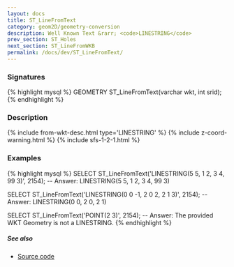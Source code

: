 ```yaml
---
layout: docs
title: ST_LineFromText
category: geom2D/geometry-conversion
description: Well Known Text &rarr; <code>LINESTRING</code>
prev_section: ST_Holes
next_section: ST_LineFromWKB
permalink: /docs/dev/ST_LineFromText/
---
```


### Signatures

{% highlight mysql %}
GEOMETRY ST_LineFromText(varchar wkt, int srid);
{% endhighlight %}

### Description

{% include from-wkt-desc.html type='LINESTRING' %}
{% include z-coord-warning.html %}
{% include sfs-1-2-1.html %}

### Examples

{% highlight mysql %}
SELECT ST_LineFromText('LINESTRING(5 5, 1 2, 3 4, 99 3)', 2154);
-- Answer: LINESTRING(5 5, 1 2, 3 4, 99 3)

SELECT ST_LineFromText('LINESTRING(0 0 -1, 2 0 2, 2 1 3)', 2154);
-- Answer: LINESTRING(0 0, 2 0, 2 1)

SELECT ST_LineFromText('POINT(2 3)', 2154);
-- Answer: The provided WKT Geometry is not a LINESTRING.
{% endhighlight %}

##### See also

* <a href="https://github.com/irstv/H2GIS/blob/master/h2spatial/src/main/java/org/h2gis/h2spatial/internal/function/spatial/convert/ST_LineFromText.java" target="_blank">Source code</a>

